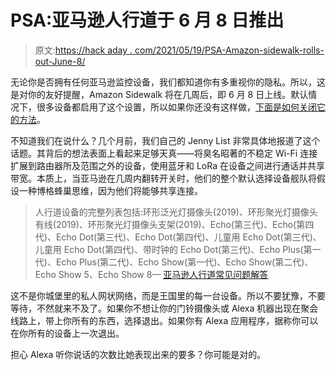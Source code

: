 # PSA:亚马逊人行道于 6 月 8 日推出

> 原文:[https://hack aday . com/2021/05/19/PSA-Amazon-sidewalk-rolls-out-June-8/](https://hackaday.com/2021/05/19/psa-amazon-sidewalk-rolls-out-june-8th/)

无论你是否拥有任何亚马逊监控设备，我们都知道你有多重视你的隐私。所以，这是对你的友好提醒，Amazon Sidewalk 将在几周后，即 6 月 8 日上线。默认情况下，很多设备都启用了这个设置，所以如果你还没有这样做，[下面是如何关闭它的方法](https://www.inc.com/jason-aten/amazons-sidewalk-network-is-turned-on-by-default-heres-how-to-turn-it-off.html)。

不知道我们在说什么？几个月前，我们自己的 Jenny List 非常具体地报道了这个话题。其背后的想法表面上看起来足够天真——将臭名昭著的不稳定 Wi-Fi 连接扩展到路由器所及范围之外的设备，使用蓝牙和 LoRa 在设备之间进行通话并共享带宽。本质上，当亚马逊在几周内翻转开关时，他们的整个默认选择设备舰队将假设一种博格蜂巢思维，因为他们将能够共享连接。

> 人行道设备的完整列表包括:环形泛光灯摄像头(2019)、环形聚光灯摄像头有线(2019)、环形聚光灯摄像头支架(2019)、Echo(第三代)、Echo(第四代)、Echo Dot(第三代)、Echo Dot(第四代)、儿童用 Echo Dot(第三代)、儿童用 Echo Dot(第四代)、带时钟的 Echo Dot(第三代)、Echo Plus(第一代)、Echo Plus(第二代)、Echo Show(第一代)、Echo Show(第二代)、Echo Show 5、Echo Show 8— [亚马逊人行道常见问题解答](https://www.amazon.com/Amazon-Sidewalk/b?ie=UTF8&node=21328123011)

这不是你城堡里的私人网状网络，而是王国里的每一台设备。所以不要犹豫，不要等待，不然就来不及了。如果你不想让你的门铃摄像头或 Alexa 机器出现在聚会线路上，带上你所有的东西，选择退出。如果你有 Alexa 应用程序，据称你可以在你所有的设备上一次退出。

担心 Alexa 听你说话的次数比她表现出来的要多？你可能是对的。